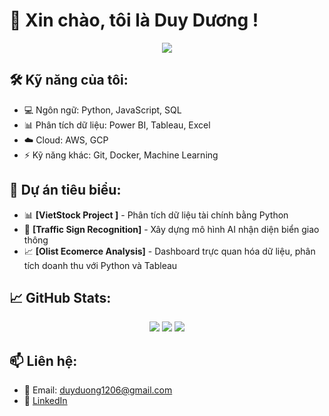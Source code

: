 # 👋 Xin chào, tôi là Duy Dương !
<p align="center">
  <img src="https://komarev.com/ghpvc/?username=your-username&label=Profile%20Views&color=blueviolet&style=flat" />
</p>

## 🛠️ Kỹ năng của tôi:
- 💻 Ngôn ngữ: Python, JavaScript, SQL
- 📊 Phân tích dữ liệu: Power BI, Tableau, Excel
- ☁️ Cloud: AWS, GCP
- ⚡ Kỹ năng khác: Git, Docker, Machine Learning

## 🚀 Dự án tiêu biểu:
- 📊 **[VietStock Project ]** - Phân tích dữ liệu tài chính bằng Python
- 🤖 **[Traffic Sign Recognition]** - Xây dựng mô hình AI nhận diện biển giao thông
- 📈 **[Olist Ecomerce Analysis]** - Dashboard trực quan hóa dữ liệu, phân tích doanh thu với Python và Tableau

## 📈 GitHub Stats:
<p align="center">
  <img src="https://github-readme-streak-stats.herokuapp.com/?user=your-username&theme=dark" />
  <img src="https://github-readme-stats.vercel.app/api/top-langs/?username=your-username&layout=compact&theme=dark" />
  <img src="https://github-readme-stats.vercel.app/api?username=your-username&show_icons=true&theme=dark" />
</p>

## 📫 Liên hệ:
- 📧 Email: duyduong1206@gmail.com
- 🔗 [LinkedIn](https://www.linkedin.com/in/dnoug12/)
